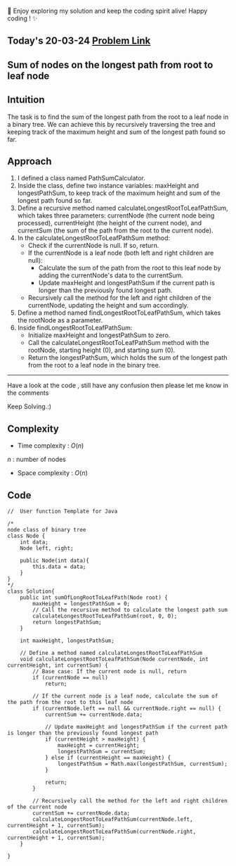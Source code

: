 🚀 Enjoy exploring my solution and keep the coding spirit alive! Happy coding ! ✨

## Today's 20-03-24 [Problem Link](https://www.geeksforgeeks.org/problems/sum-of-the-longest-bloodline-of-a-tree/1)
## Sum of nodes on the longest path from root to leaf node

## Intuition
The task is to find the sum of the longest path from the root to a leaf node in a binary tree. We can achieve this by recursively traversing the tree and keeping track of the maximum height and sum of the longest path found so far.

## Approach

1. I defined a class named PathSumCalculator.
2. Inside the class, define two instance variables: maxHeight and longestPathSum, to keep track of the maximum height and sum of the longest path found so far.
3. Define a recursive method named calculateLongestRootToLeafPathSum, which takes three parameters: currentNode (the current node being processed), currentHeight (the height of the current node), and currentSum (the sum of the path from the root to the current node).
4. In the calculateLongestRootToLeafPathSum method:
   - Check if the currentNode is null. If so, return.
   - If the currentNode is a leaf node (both left and right children are null):
     - Calculate the sum of the path from the root to this leaf node by adding the currentNode's data to the currentSum.
     - Update maxHeight and longestPathSum if the current path is longer than the previously found longest path.
   - Recursively call the method for the left and right children of the currentNode, updating the height and sum accordingly.
5. Define a method named findLongestRootToLeafPathSum, which takes the rootNode as a parameter.
6. Inside findLongestRootToLeafPathSum:
   - Initialize maxHeight and longestPathSum to zero.
   - Call the calculateLongestRootToLeafPathSum method with the rootNode, starting height (0), and starting sum (0).
   - Return the longestPathSum, which holds the sum of the longest path from the root to a leaf node in the binary tree.

---
Have a look at the code , still have any confusion then please let me know in the comments

Keep Solving.:)

## Complexity
- Time complexity : $O( n )$
<!-- Add your time complexity here, e.g. $$O())$$ -->
$n$ :  number of nodes 
- Space complexity : $O( n )$
<!-- Add your space complexity here, e.g. $$O(n)$$ -->

## Code

```
//  User function Template for Java

/*
node class of binary tree
class Node {
    int data;
    Node left, right;
    
    public Node(int data){
        this.data = data;
    }
}
*/
class Solution{
    public int sumOfLongRootToLeafPath(Node root) {
        maxHeight = longestPathSum = 0;
        // Call the recursive method to calculate the longest path sum 
        calculateLongestRootToLeafPathSum(root, 0, 0);
        return longestPathSum;
    }

    int maxHeight, longestPathSum;
    
    // Define a method named calculateLongestRootToLeafPathSum
    void calculateLongestRootToLeafPathSum(Node currentNode, int currentHeight, int currentSum) {
        // Base case: If the current node is null, return 
        if (currentNode == null)
            return;
        
        // If the current node is a leaf node, calculate the sum of the path from the root to this leaf node
        if (currentNode.left == null && currentNode.right == null) {
            currentSum += currentNode.data;
            
            // Update maxHeight and longestPathSum if the current path is longer than the previously found longest path
            if (currentHeight > maxHeight) {
                maxHeight = currentHeight;
                longestPathSum = currentSum;
            } else if (currentHeight == maxHeight) {
                longestPathSum = Math.max(longestPathSum, currentSum);
            }
                
            return;
        }
        
        // Recursively call the method for the left and right children of the current node 
        currentSum += currentNode.data;
        calculateLongestRootToLeafPathSum(currentNode.left, currentHeight + 1, currentSum);
        calculateLongestRootToLeafPathSum(currentNode.right, currentHeight + 1, currentSum);
    }
    
}
```